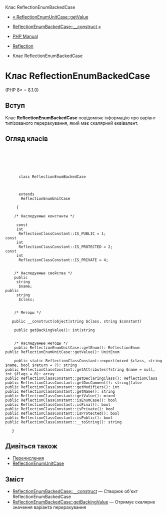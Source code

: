 Клас ReflectionEnumBackedCase

-   [« ReflectionEnumUnitCase::getValue](reflectionenumunitcase.getvalue.html)
    
-   [ReflectionEnumBackedCase::\_\_construct »](reflectionenumbackedcase.construct.html)
    
-   [PHP Manual](index.html)
    
-   [Reflection](book.reflection.html)
    
-   Клас ReflectionEnumBackedCase
    

# Клас ReflectionEnumBackedCase

(PHP 8> = 8.1.0)

## Вступ

Клас **ReflectionEnumBackedCase** повідомляє інформацію про варіант типізованого перерахування, який має скалярний еквівалент.

## Огляд класів

```classsynopsis

     
    

    
     
      class ReflectionEnumBackedCase
     

     
      extends
       ReflectionEnumUnitCase
     
     {
    
    /* Наследуемые константы */
    
     const
     int
      ReflectionClassConstant::IS_PUBLIC = 1;
const
     int
      ReflectionClassConstant::IS_PROTECTED = 2;
const
     int
      ReflectionClassConstant::IS_PRIVATE = 4;


    /* Наследуемые свойства */
    public
     string
      $name;
public
     string
      $class;


    /* Методы */
    
   public __construct(object|string $class, string $constant)

    public getBackingValue(): int|string


    /* Наследуемые методы */
    public ReflectionEnumUnitCase::getEnum(): ReflectionEnum
public ReflectionEnumUnitCase::getValue(): UnitEnum

    public static ReflectionClassConstant::export(mixed $class, string $name, bool $return = ?): string
public ReflectionClassConstant::getAttributes(?string $name = null, int $flags = 0): array
public ReflectionClassConstant::getDeclaringClass(): ReflectionClass
public ReflectionClassConstant::getDocComment(): string|false
public ReflectionClassConstant::getModifiers(): int
public ReflectionClassConstant::getName(): string
public ReflectionClassConstant::getValue(): mixed
public ReflectionClassConstant::isEnumCase(): bool
public ReflectionClassConstant::isFinal(): bool
public ReflectionClassConstant::isPrivate(): bool
public ReflectionClassConstant::isProtected(): bool
public ReflectionClassConstant::isPublic(): bool
public ReflectionClassConstant::__toString(): string

   }
```

## Дивіться також

-   [Перечисления](language.enumerations.html)
-   [ReflectionEnumUnitCase](class.reflectionenumunitcase.html)

## Зміст

-   [ReflectionEnumBackedCase::\_\_construct](reflectionenumbackedcase.construct.html) — Створює об'єкт ReflectionEnumBackedCase
-   [ReflectionEnumBackedCase::getBackingValue](reflectionenumbackedcase.getbackingvalue.html) — Отримує скалярне значення варіанта перерахування